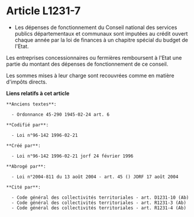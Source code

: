 # Article L1231-7

- Les dépenses de fonctionnement du Conseil national des services publics départementaux et communaux sont imputées au crédit
ouvert chaque année par la loi de finances à un chapitre spécial du budget de l'Etat.

Les entreprises concessionnaires ou fermières remboursent à l'Etat une partie du montant des dépenses de fonctionnement de ce
conseil.

Les sommes mises à leur charge sont recouvrées comme en matière d'impôts directs.

**Liens relatifs à cet article**

	**Anciens textes**:

	  - Ordonnance 45-290 1945-02-24 art. 6

	**Codifié par**:

	  - Loi n°96-142 1996-02-21

	**Créé par**:

	  - Loi n°96-142 1996-02-21 jorf 24 février 1996

	**Abrogé par**:

	  - Loi n°2004-811 du 13 août 2004 - art. 45 () JORF 17 août 2004

	**Cité par**:

	  - Code général des collectivités territoriales - art. D1231-10 (Ab)
	  - Code général des collectivités territoriales - art. R1231-3 (Ab)
	  - Code général des collectivités territoriales - art. R1231-4 (Ab)
